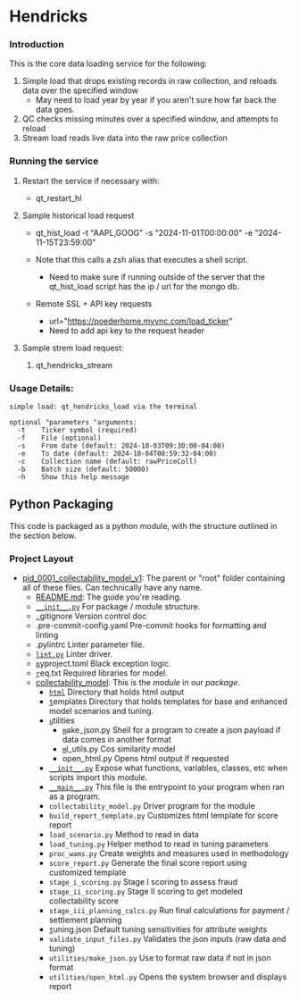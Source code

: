 # Hendricks

### Introduction

This is the core data loading service for the following:

1. Simple load that drops existing records in raw collection, and reloads data over the specified window
   * May need to load year by year if you aren't sure how far back the data goes.
2. QC checks missing minutes over a specified window, and attempts to reload
3. Stream load reads live data into the raw price collection

### Running the service

1. Restart the service if necessary with:

   * qt_restart_hl
2. Sample historical load request

   * qt_hist_load -t "AAPL,GOOG" -s "2024-11-01T00:00:00" -e "2024-11-15T23:59:00"
   * Note that this calls a zsh alias that executes a shell script.

     * Need to make sure if running outside of the server that the qt_hist_load script has the ip / url for the mongo db.
   * Remote SSL + API key requests

     * url="https://poederhome.myvnc.com/load_ticker"
     * Need to add api key to the request header
3. Sample strem load request:

   1. qt_hendricks_stream

### Usage Details:

```commandline
simple load: qt_hendricks_load via the terminal
  
optional "parameters "arguments:
  -t    Ticker symbol (required)
  -f    File (optional)
  -s    From date (default: 2024-10-03T09:30:00-04:00)
  -e    To date (default: 2024-10-04T00:59:32-04:00)
  -c    Collection name (default: rawPriceColl)
  -b    Batch size (default: 50000)
  -h    Show this help message
```

## Python Packaging

This code is packaged as a python module, with the structure outlined in the section below.

### Project Layout

* [pid_0001_collectability_model_v1](collectability_model): The parent or "root" folder containing all of these files. Can technically have any name.
  * [README.md](README.md):
    The guide you're reading.
  * [`__init__.py`](lab1/__init__.py)
    For package / module structure.
  * [`.`](lab1/__init__.py)gitignore
    Version control doc
  * .pre-commit-config.yaml
    Pre-commit hooks for formatting and linting
  * .pylintrc
    Linter parameter file.
  * [`lint.py`](lab1/__init__.py)
    Linter driver.
  * [`p`](lab1/__init__.py)yproject.toml
    Black exception logic.
  * [`r`](lab1/__init__.py)eq.txt
    Required libraries for model.
  * [collectability_model](.): This is the *module* in our *package*.
    * [`html`](lab1/__init__.py)
      Directory that holds html output
    * [`t`](lab1/__init__.py)emplates
      Directory that holds templates for base and enhanced model scenarios and tuning.
    * [`u`](lab1/__init__.py)tilities
      * [`m`](lab1/__init__.py)ake_json.py
        Shell for a program to create a json payload if data comes in another format
      * [`m`](lab1/__init__.py)l_utils.py
        Cos similarity model
      * open_html.py
        Opens html output if requested
    * [`__init__.py`](lab1/__init__.py)
      Expose what functions, variables, classes, etc when scripts import this module.
    * [`__main__.py`](lab1/__main__.py)
      This file is the entrypoint to your program when ran as a program.
    * `collectability_model.py`
      Driver program for the module
    * `build_report_template.py`
      Customizes html template for score report
    * `load_scenario.py`
      Method to read in data
    * `load_tuning.py`
      Helper method to read in tuning parameters
    * `proc_wams.py`
      Create weights and measures used in methodology
    * `score_report.py`
      Generate the final score report using customized template
    * `stage_i_scoring.py`
      Stage I scoring to assess fraud
    * `stage_ii_scoring.py`
      Stage II scoring to get modeled collectability score
    * `stage_iii_planning_calcs.py`
      Run final calculations for payment / settlement planning
    * [`t`](lab1/__init__.py)uning.json
      Default tuning sensitivities for attribute weights
    * `validate_input_files.py`
      Validates the json inputs (raw data and tuning)
    * `utilities/make_json.py`
      Use to format raw data if not in json format
    * `utilities/open_html.py`
      Opens the system browser and displays report
